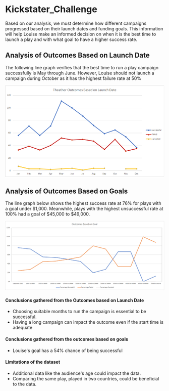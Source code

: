 # Kickstater_Challenge

Based on our analysis, we must determine how different campaigns progressed based on their launch dates and funding goals. This information will help Louise make an informed decision on when it is the best time to launch a play and with what goal to have a higher success rate. 



## Analysis of Outcomes Based on Launch Date
The following line graph verifies that the best time to run a play campaign successfully is May through June. However, Louise should not launch a campaign during October as it has the highest failure rate at 50%


![image](https://github.com/Dibarra11/Kickstater_Challenge/blob/fc7fc9b4efabcd83e302f715836ad835021f9d89/Theather%20Outcomes%20Based%20on%20Launch%20Date.png)

## Analysis of Outcomes Based on Goals
The line graph below shows the highest success rate at 76% for plays with a goal under $1,000. Meanwhile, plays with the highest unsuccessful rate at 100% had a goal of $45,000 to $49,000. 

![Image](https://github.com/Dibarra11/Kickstater_Challenge/blob/3e4b2d6913cd4c7be57a0f53d0373c2901b7f8f4/Outcomes%20Based%20on%20Goal.png)

#### Conclusions gathered from the Outcomes based on Launch Date 

- Choosing suitable months to run the campaign is essential to be successful.
- Having a long campaign can impact the outcome even if the start time is adequate

#### Conclusions gathered from the outcomes based on goals

- Louise's goal has a 54% chance of being successful

#### Limitations of the dataset

- Additional data like the audience's age could impact the data.
- Comparing the same play,  played in two countries, could be beneficial to the data.
